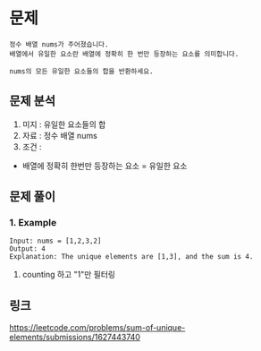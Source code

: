 # 문제
~~~text
정수 배열 nums가 주어졌습니다.
배열에서 유일한 요소란 배열에 정확히 한 번만 등장하는 요소를 의미합니다.

nums의 모든 유일한 요소들의 합을 반환하세요.
~~~

## 문제 분석
1. 미지 : 유일한 요소들의 합
2. 자료 : 정수 배열 nums
3. 조건 : 
-  배열에 정확히 한번만 등장하는 요소 = 유일한 요소 

## 문제 풀이

### 1. Example
~~~text
Input: nums = [1,2,3,2]
Output: 4
Explanation: The unique elements are [1,3], and the sum is 4.
~~~
1. counting 하고 "1"만 필터링


## 링크
https://leetcode.com/problems/sum-of-unique-elements/submissions/1627443740